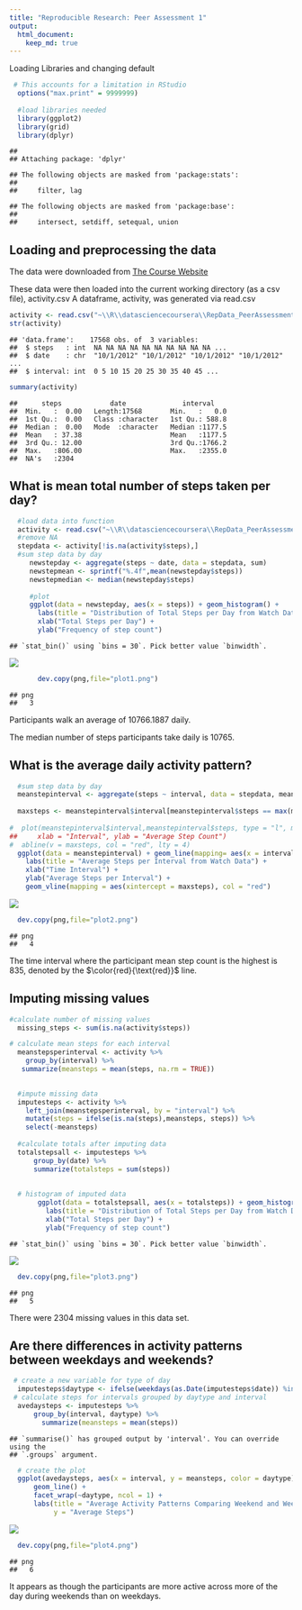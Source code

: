 ```yaml
---
title: "Reproducible Research: Peer Assessment 1"
output: 
  html_document:
    keep_md: true
---
```


Loading Libraries and changing default


``` r
 # This accounts for a limitation in RStudio
  options("max.print" = 9999999)
  
  #load libraries needed
  library(ggplot2)
  library(grid)
  library(dplyr)
```

```
## 
## Attaching package: 'dplyr'
```

```
## The following objects are masked from 'package:stats':
## 
##     filter, lag
```

```
## The following objects are masked from 'package:base':
## 
##     intersect, setdiff, setequal, union
```

## Loading and preprocessing the data

The data were downloaded from [The Course Website](https://d396qusza40orc.cloudfront.net/repdata%2Fdata%2Factivity.zip)

These data were then loaded into the current working directory (as a csv file), activity.csv
A dataframe, activity, was generated via read.csv


``` r
activity <- read.csv("~\\R\\datasciencecoursera\\RepData_PeerAssessment1\\activity.csv")
str(activity)
```

```
## 'data.frame':	17568 obs. of  3 variables:
##  $ steps   : int  NA NA NA NA NA NA NA NA NA NA ...
##  $ date    : chr  "10/1/2012" "10/1/2012" "10/1/2012" "10/1/2012" ...
##  $ interval: int  0 5 10 15 20 25 30 35 40 45 ...
```

``` r
summary(activity)
```

```
##      steps            date              interval     
##  Min.   :  0.00   Length:17568       Min.   :   0.0  
##  1st Qu.:  0.00   Class :character   1st Qu.: 588.8  
##  Median :  0.00   Mode  :character   Median :1177.5  
##  Mean   : 37.38                      Mean   :1177.5  
##  3rd Qu.: 12.00                      3rd Qu.:1766.2  
##  Max.   :806.00                      Max.   :2355.0  
##  NA's   :2304
```


## What is mean total number of steps taken per day?


``` r
  #load data into function
  activity <- read.csv("~\\R\\datasciencecoursera\\RepData_PeerAssessment1\\activity.csv")
  #remove NA
  stepdata <- activity[!is.na(activity$steps),]
  #sum step data by day
     newstepday <- aggregate(steps ~ date, data = stepdata, sum)
     newstepmean <- sprintf("%.4f",mean(newstepday$steps))
     newstepmedian <- median(newstepday$steps)
     
     #plot
     ggplot(data = newstepday, aes(x = steps)) + geom_histogram() +
       labs(title = "Distribution of Total Steps per Day from Watch Data") +
       xlab("Total Steps per Day") +
       ylab("Frequency of step count")
```

```
## `stat_bin()` using `bins = 30`. Pick better value `binwidth`.
```

![](PA1_template_files/figure-html/stepsperday-1.png)<!-- -->

``` r
       dev.copy(png,file="plot1.png")
```

```
## png 
##   3
```

Participants walk an average of 10766.1887 daily.

The median number of steps participants take daily is 10765.


## What is the average daily activity pattern?




``` r
  #sum step data by day
  meanstepinterval <- aggregate(steps ~ interval, data = stepdata, mean)
 
  maxsteps <- meanstepinterval$interval[meanstepinterval$steps == max(meanstepinterval$steps)]
  
#  plot(meanstepinterval$interval,meanstepinterval$steps, type = "l", main = "Average Steps per Interval Through Day", 
##     xlab = "Interval", ylab = "Average Step Count")
#  abline(v = maxsteps, col = "red", lty = 4)
  ggplot(data = meanstepinterval) + geom_line(mapping= aes(x = interval, y = steps)) +
    labs(title = "Average Steps per Interval from Watch Data") +
    xlab("Time Interval") +
    ylab("Average Steps per Interval") +
    geom_vline(mapping = aes(xintercept = maxsteps), col = "red")
```

![](PA1_template_files/figure-html/steppattern-1.png)<!-- -->

``` r
  dev.copy(png,file="plot2.png")
```

```
## png 
##   4
```
  
 
  The time interval where the participant mean step count is the highest is 835, denoted by the $\color{red}{\text{red}}$ line.


## Imputing missing values

``` r
#calculate number of missing values
  missing_steps <- sum(is.na(activity$steps))

# calculate mean steps for each interval
  meanstepsperinterval <- activity %>%
    group_by(interval) %>%
   summarize(meansteps = mean(steps, na.rm = TRUE))
 

  #impute missing data
  imputesteps <- activity %>%
    left_join(meanstepsperinterval, by = "interval") %>%
    mutate(steps = ifelse(is.na(steps),meansteps, steps)) %>%
    select(-meansteps)
  
  #calculate totals after imputing data  
  totalstepsall <- imputesteps %>%
      group_by(date) %>%
      summarize(totalsteps = sum(steps))
                 
  
  # histogram of imputed data
       ggplot(data = totalstepsall, aes(x = totalsteps)) + geom_histogram() +
         labs(title = "Distribution of Total Steps per Day from Watch Data after Imputation") +
         xlab("Total Steps per Day") +
         ylab("Frequency of step count")
```

```
## `stat_bin()` using `bins = 30`. Pick better value `binwidth`.
```

![](PA1_template_files/figure-html/unnamed-chunk-3-1.png)<!-- -->

``` r
  dev.copy(png,file="plot3.png")
```

```
## png 
##   5
```

There were 2304 missing values in this data set.

## Are there differences in activity patterns between weekdays and weekends?


``` r
 # create a new variable for type of day
  imputesteps$daytype <- ifelse(weekdays(as.Date(imputesteps$date)) %in% c("Saturday", "Sunday"), "weekend", "weekday")
 # calculate steps for intervals grouped by daytype and interval
  avedaysteps <- imputesteps %>%
      group_by(interval, daytype) %>%
        summarize(meansteps = mean(steps))
```

```
## `summarise()` has grouped output by 'interval'. You can override using the
## `.groups` argument.
```

``` r
  # create the plot
  ggplot(avedaysteps, aes(x = interval, y = meansteps, color = daytype)) +
      geom_line() +
      facet_wrap(~daytype, ncol = 1) +
      labs(title = "Average Activity Patterns Comparing Weekend and Weekday", x = "five-minute intervals",
           y = "Average Steps") 
```

![](PA1_template_files/figure-html/partofweek-1.png)<!-- -->

``` r
  dev.copy(png,file="plot4.png")
```

```
## png 
##   6
```

It appears as though the participants are more active across more of the day during weekends than on weekdays.


 
